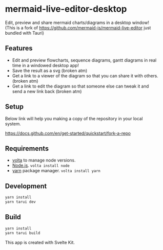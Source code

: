 # mermaid-live-editor-desktop

Edit, preview and share mermaid charts/diagrams in a desktop window!
(This is a fork of https://github.com/mermaid-js/mermaid-live-editor just bundled with Tauri)

## Features

- Edit and preview flowcharts, sequence diagrams, gantt diagrams in real time in a windowed desktop app!
- Save the result as a svg (broken atm)
- Get a link to a viewer of the diagram so that you can share it with others. (broken atm)
- Get a link to edit the diagram so that someone else can tweak it and send a new link back (broken atm)

## Setup

Below link will help you making a copy of the repository in your local system.

https://docs.github.com/en/get-started/quickstart/fork-a-repo

## Requirements

- [volta](https://volta.sh/) to manage node versions.
- [Node.js](https://nodejs.org/en/). `volta install node`
- [yarn](https://yarnpkg.com/) package manager. `volta install yarn`

## Development

```sh
yarn install
yarn tarui dev
```

## Build

```sh
yarn install
yarn tarui build
```

This app is created with Svelte Kit.
